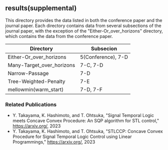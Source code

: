 ## results(supplemental)

This directory provides the data listed in both the conference paper and the journal paper. Each directory contains data from several subsections of the journal paper, with the exception of the "Either-Or_over_horizons" directory, which contains the data from the conference paper.

| Directory | Subsecion | 
|------------|-------------|
|Either-Or_over_horizons |  5(Conference), 7-D |
|Many-Target_over_horizons |  7-C, 7-D |
| Narrow-Passage | 7-D |
| Tree-Weighted-Penalty | 7-E | 
| mellowmin(warm_start)| 7-D, 7-F |


### Related Publications
- Y. Takayama, K. Hashimoto, and T. Ohtsuka, "Signal Temporal Logic meets Concave Convex Procedure: An SQP algorithm for STL control," https://arxiv.org/, 2023
- Y. Takayama, K. Hashimoto, and T. Ohtsuka, "STLCCP: Concave Convex Procedure for Signal Temporal Logic
Control using Linear Programmings," https://arxiv.org/, 2023
